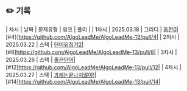 ## ✏️ 기록   
 
 | 차시 |    날짜    | 문제유형 | 링크 | 풀이 |
 | 1차시 | 2025.03.18 |  그리디  | [동전0](https://www.acmicpc.net/problem/11047)|[#4}]https://github.com/AlgoLeadMe/AlgoLeadMe-13/pull/4|
 | 2차시 | 2025.03.22 |   스택   | [단어뒤집기2](https://www.acmicpc.net/problem/17413)|[#8]https://github.com/AlgoLeadMe/AlgoLeadMe-13/pull/8|
 | 3차시 | 2025.03.26 |   스택   | [좋은단어](https://www.acmicpc.net/problem/3986)|[#12]https://github.com/AlgoLeadMe/AlgoLeadMe-13/pull/12|
 | 4차시 | 2025.03.27 |   스택   | [과제는끝나지않아!](https://www.acmicpc.net/problem/17952)|[#14]https://github.com/AlgoLeadMe/AlgoLeadMe-13/pull/14|

